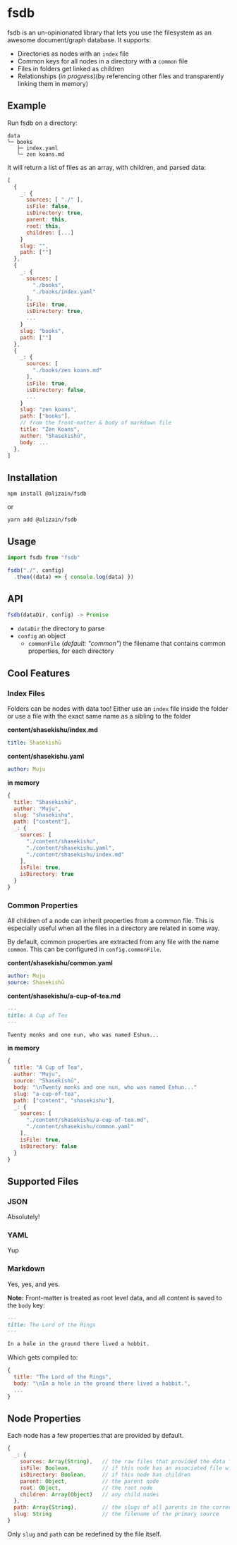 # fsdb

fsdb is an un-opinionated library that lets you use the filesystem as an awesome document/graph database. It supports:

- Directories as nodes with an `index` file
- Common keys for all nodes in a directory with a `common` file
- Files in folders get linked as children
- Relationships (*in progress*)(by referencing other files and transparently linking them in memory)


## Example

Run fsdb on a directory:

```
data
└─ books
   ├─ index.yaml
   └─ zen koans.md
```

It will return a list of files as an array, with children, and parsed data:

```javascript
[
  {
    _: {
      sources: [ "./" ],
      isFile: false,
      isDirectory: true,
      parent: this,
      root: this,
      children: [...]
    }
    slug: "",
    path: [""]
  },
  {
    _: {
      sources: [
        "./books",
        "./books/index.yaml"
      ],
      isFile: true,
      isDirectory: true,
      ...
    }
    slug: "books",
    path: [""]
  },
  {
    _: {
      sources: [
        "./books/zen koans.md"
      ],
      isFile: true,
      isDirectory: false,
      ...
    }
    slug: "zen koans",
    path: ["books"],
    // from the front-matter & body of markdown file
    title: "Zen Koans",
    author: "Shasekishū",
    body: ...
  },
]
```

## Installation

```shell
npm install @alizain/fsdb
```

or

```shell
yarn add @alizain/fsdb
```

## Usage

```javascript
import fsdb from "fsdb"

fsdb("./", config)
  .then((data) => { console.log(data) })
```

## API

```javascript
fsdb(dataDir, config) -> Promise
```

- `dataDir` the directory to parse
- `config` an object
  - `commonFile` (*default: "common"*) the filename that contains common properties, for each directory

## Cool Features

### Index Files

Folders can be nodes with data too! Either use an `index` file inside the folder or use a file with the exact same name as a sibling to the folder

**content/shasekishu/index.md**

```yaml
title: Shasekishū
```

**content/shasekishu.yaml**
```yaml
author: Muju
```

**in memory**
```javascript
{
  title: "Shasekishū",
  author: "Muju",
  slug: "shasekishu",
  path: ["content"],
  _: {
    sources: [
      "./content/shasekishu",
      "./content/shasekishu.yaml",
      "./content/shasekishu/index.md"
    ],
    isFile: true,
    isDirectory: true
  }
}
```

### Common Properties

All children of a node can inherit properties from a common file. This is especially useful when all the files in a directory are related in some way.

By default, common properties are extracted from any file with the name `common`. This can be configured in `config.commonFile`.

**content/shasekishu/common.yaml**
``` yaml
author: Muju
source: Shasekishū
```

**content/shasekishu/a-cup-of-tea.md**
``` markdown
---
title: A Cup of Tea
---

Twenty monks and one nun, who was named Eshun...
```

**in memory**
```javascript
{
  title: "A Cup of Tea",
  author: "Muju",
  source: "Shasekishū",
  body: "\nTwenty monks and one nun, who was named Eshun..."
  slug: "a-cup-of-tea",
  path: ["content", "shasekishu"],
  _: {
    sources: [
      "./content/shasekishu/a-cup-of-tea.md",
      "./content/shasekishu/common.yaml"
    ],
    isFile: true,
    isDirectory: false
  }
}
```

## Supported Files

### JSON

Absolutely!

### YAML

Yup

### Markdown

Yes, yes, and yes.

**Note:** Front-matter is treated as root level data, and all content is saved to the `body` key:

```markdown
---
title: The Lord of the Rings
---

In a hole in the ground there lived a hobbit.
```

Which gets compiled to:

```javascript
{
  title: "The Lord of the Rings",
  body: "\nIn a hole in the ground there lived a hobbit.",
  ...
}
```

## Node Properties

Each node has a few properties that are provided by default.

```javascript
{
  _: {
    sources: Array(String),   // the raw files that provided the data for this node
    isFile: Boolean,          // if this node has an associated file with it (for directories, this is only true if there is an index file)
    isDirectory: Boolean,     // if this node has children
    parent: Object,           // the parent node
    root: Object,             // the root node
    children: Array(Object)   // any child nodes
  },
  path: Array(String),        // the slugs of all parents in the correct order
  slug: String                // the filename of the primary source
}
```

Only `slug` and `path` can be redefined by the file itself.
